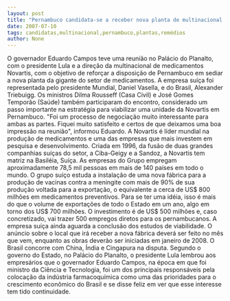```yaml
---
layout: post
title: "Pernambuco candidata-se a receber nova planta de multinacional de remédios"
date: 2007-07-10
tags: candidatas,multinacional,pernambuco,plantas,remédios
author: None
---
```


O governador Eduardo Campos teve uma reuni&atilde;o no Pal&aacute;cio do Planalto, com o presidente Lula e a dire&ccedil;&atilde;o da multinacional de medicamentos Novartis, com o objetivo de refor&ccedil;ar a disposi&ccedil;&atilde;o de Pernambuco em sediar a nova planta da gigante do setor de medicamentos. A empresa su&iacute;&ccedil;a foi representada pelo presidente Mundial, Daniel Vasella, e do Brasil, Alexander Triebuigg.
Os ministros Dilma Rousseff (Casa Civil) e Jos&eacute; Gomes Tempor&atilde;o (Sa&uacute;de) tamb&eacute;m participaram do encontro, considerado um passo importante na estrat&eacute;gia para viabilizar uma unidade da Novartis em Pernambuco. &quot;Foi um processo de negocia&ccedil;&atilde;o muito interessante para ambas as partes. Fiquei muito satisfeito e certos de que deixamos uma boa impress&atilde;o na reuni&atilde;o&quot;, informou Eduardo.
A Novartis &eacute; l&iacute;der mundial na produ&ccedil;&atilde;o de medicamentos e uma das empresas que mais investem em pesquisa e desenvolvimento. Criada em 1996, da fus&atilde;o de duas grandes companhias su&iacute;&ccedil;as do setor, a Ciba-Geigy e a Sandoz, a Novartis tem matriz na Basil&eacute;ia, Su&iacute;&ccedil;a. As empresas do Grupo empregam aproximadamente 78,5 mil pessoas em mais de 140 pa&iacute;ses em todo o mundo.
O grupo su&iacute;&ccedil;o estuda a instala&ccedil;&atilde;o de uma nova f&aacute;brica para a produ&ccedil;&atilde;o de vacinas contra a meningite com mais de 90% de sua produ&ccedil;&atilde;o voltada para a exporta&ccedil;&atilde;o, o equivalente a cerca de US$ 800 milh&otilde;es em medicamentos preventivos. Para se ter uma id&eacute;ia, isso &eacute; mais do que o volume de exporta&ccedil;&otilde;es de todo o Estado em um ano, algo em torno dos US$ 700 milh&otilde;es. O investimento &eacute; de US$ 500 milh&otilde;es e, caso concretizado, vai trazer 500 empregos diretos para os pernambucanos.
A empresa su&iacute;&ccedil;a ainda aguarda a conclus&atilde;o dos estudos de viabilidade. O an&uacute;ncio sobre o local que ir&aacute; receber a nova f&aacute;brica dever&aacute; ser feito no m&ecirc;s que vem, enquanto as obras dever&atilde;o ser iniciadas em janeiro de 2008. O Brasil concorre com China, &Iacute;ndia e Cingapura na disputa.
Segundo o governo do Estado, no Pal&aacute;cio do Planalto, o presidente Lula lembrou aos empres&aacute;rios que o governador Eduardo Campos, na &eacute;poca em que foi ministro da Ci&ecirc;ncia e Tecnologia, foi um dos principais respons&aacute;veis pela coloca&ccedil;&atilde;o da ind&uacute;stria farmacoqu&iacute;mica como uma das prioridades para o crescimento econ&ocirc;mico do Brasil e se disse feliz em ver que esse interesse tem tido continuidade.
 